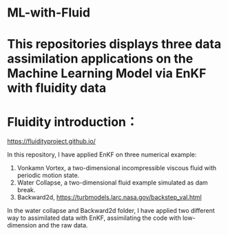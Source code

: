 # ML-with-Fluid

# This repositories displays three data assimilation applications on the Machine Learning Model via EnKF with fluidity data
# Fluidity introduction： 
https://fluidityproject.github.io/

In this repository, I have applied EnKF on three numerical example:
1. Vonkamn Vortex, a two-dimensional incompressible viscous fluid with periodic motion state.
2. Water Collapse, a two-dimensional fluid example simulated as dam break.
3. Backward2d, https://turbmodels.larc.nasa.gov/backstep_val.html

In the water collapse and Backward2d folder, I have applied two different way to assimilated data with EnKF, assimilating the code with low-dimension and the raw data.
